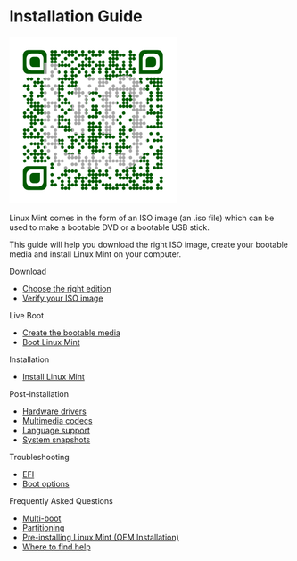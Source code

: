 # Installation Guide

[![\_images/qr.png](<../../../.gitbook/assets/qr (1).png>)](<../../../.gitbook/assets/qr (1).png>)

Linux Mint comes in the form of an ISO image (an .iso file) which can be used to make a bootable DVD or a bootable USB stick.

This guide will help you download the right ISO image, create your bootable media and install Linux Mint on your computer.

Download

* [Choose the right edition](choose-the-right-edition.md)
* [Verify your ISO image](verify-your-iso-image.md)

Live Boot

* [Create the bootable media](create-the-bootable-media.md)
* [Boot Linux Mint](boot-linux-mint.md)

Installation

* [Install Linux Mint](install-linux-mint.md)

Post-installation

* [Hardware drivers](hardware-drivers.md)
* [Multimedia codecs](multimedia-codecs.md)
* [Language support](language-support.md)
* [System snapshots](system-snapshots.md)

Troubleshooting

* [EFI](efi.md)
* [Boot options](boot-options.md)

Frequently Asked Questions

* [Multi-boot](multi-boot.md)
* [Partitioning](partitioning.md)
* [Pre-installing Linux Mint (OEM Installation)](pre-installing-linux-mint-oem-installation.md)
* [Where to find help](where-to-find-help.md)
